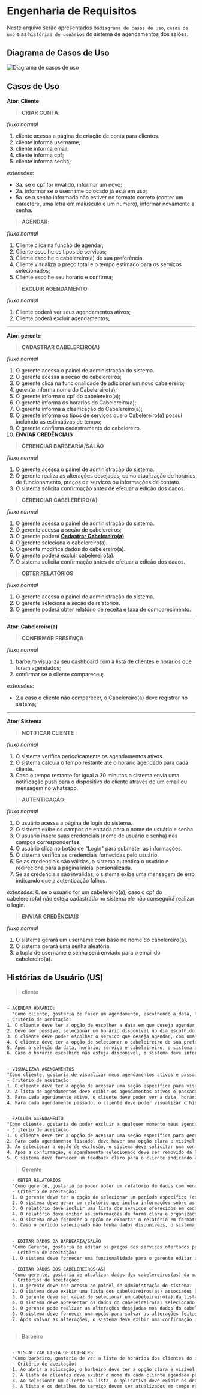 # Engenharia de Requisitos

Neste arquivo serão apresentados os`diagrama de casos de uso`, `casos de uso` e as `histórias de usuários` do sistema de agendamentos dos salões.

## Diagrama de Casos de Uso

![Diagrama de casos de uso](https://github.com/CarlosG18/sys_barbershop/blob/diagram_us_casos/topicos/engenharia_requisitos/imagens/diagrama_casos_de_uso.jpeg)

## Casos de Uso

**Ator: Cliente**

> **CRIAR CONTA**:

  *fluxo normal*
  1. cliente acessa a página de criação de conta para clientes.
  2. cliente informa username;
  3. cliente informa email;
  4. cliente informa cpf;
  5. cliente informa senha;

  *extensões*:
  - 3a. se o cpf for invalido, informar um novo;
  - 2a. informar se o username colocado já está em uso;
  - 5a. se a senha informada não estiver no formato correto (conter um caractere, uma letra em maiusculo e um número), informar novamente a senha.
  
> **AGENDAR**:

  *fluxo normal*
  1. Cliente clica na função de agendar;
  2. Cliente escolhe os tipos de serviços;
  3. Cliente escolhe o cabelereiro(a) de sua preferência.
  3. Cliente visualiza o preço total e o tempo estimado para os serviços selecionados;
  4. Cliente escolhe seu horário e confirma;

> **EXCLUIR AGENDAMENTO**

  *fluxo normal*
  1. Cliente poderá ver seus agendamentos ativos;
  2. Cliente poderá excluir agendamentos;

---

**Ator: gerente**

>**CADASTRAR CABELEREIRO(A)**

  *fluxo normal*
  1. O gerente acessa o painel de administração do sistema.
  2. O gerente acessa a seção de cabelereiros;
  3. O gerente clica na funcionalidade de adicionar um novo cabelereiro;
  4. gerente informa nome do Cabelereiro(a);
  5. O gerente informa o cpf do cabelereiro(a);
  6. O gerente informa os horarios do Cabelereiro(a);
  7. O gerente informa a clasificação do Cabelereiro(a);
  8. O gerente informa os tipos de serviços que o Cabelereiro(a) possui incluindo as estimativas de tempo;
  9. O gerente confirma cadastramento do cabelereiro.
  10. __ENVIAR CREDÊNCIAIS__

>**GERENCIAR BARBEARIA/SALÃO**

  *fluxo normal*
  1. O gerente acessa o painel de administração do sistema.
  2. O gerente realiza as alterações desejadas, como atualização de horários de funcionamento, preços de serviços ou informações de contato.
  3. O sistema solicita confirmação antes de efetuar a edição dos dados.

>**GERENCIAR CABELEREIRO(A)**

  *fluxo normal*
  1. O gerente acessa o painel de administração do sistema.
  2. O gerente acessa a seção de cabelereiros;
  3. O gerente poderá <u>__Cadastrar Cabelereiro(a)__</u>
  4. O gerente seleciona o cabelereiro(a).
  5. O gerente modifica dados do cabelereiro(a).
  6. O gerente poderá excluir cabelereiro(a).
  7. O sistema solicita confirmação antes de efetuar a edição dos dados.

>**OBTER RELATÓRIOS**

  *fluxo normal*
  1. O gerente acessa o painel de administração do sistema.
  2. O gerente seleciona a seção de relatórios.
  3. O gerente poderá obter relatório de receita e taxa de comparecimento.

---

**Ator: Cabelereiro(a)**

>**CONFIRMAR PRESENÇA**

  *fluxo normal*
  1. barbeiro visualiza seu dashboard com a lista de clientes e horarios que foram agendados;
  2. confirmar se o cliente compareceu;
  
  *extensões*:
  - 2.a caso o cliente não comparecer, o Cabelereiro(a) deve registrar no sistema;

---

**Ator: Sistema**

>**NOTIFICAR CLIENTE**

  *fluxo normal*
  1. O sistema verifica periodicamente os agendamentos ativos.
  2. O sistema calcula o tempo restante até o horário agendado para cada cliente.
  3. Caso o tempo restante for igual a 30 minutos o sistema envia uma notificação push para o dispositivo do cliente através de um email ou mensagem no whatsapp.

> **AUTENTICAÇÂO**:

  *fluxo normal*
  1. O usuário acessa a página de login do sistema.
  2. O sistema exibe os campos de entrada para o nome de usuário e senha.
  3. O usuário insere suas credenciais (nome de usuário e senha) nos campos correspondentes.
  4. O usuário clica no botão de "Login" para submeter as informações.
  5. O sistema verifica as credenciais fornecidas pelo usuário.
  6. Se as credenciais são válidas, o sistema autentica o usuário e redireciona para a página inicial personalizada.
  7. Se as credenciais são inválidas, o sistema exibe uma mensagem de erro indicando que a autenticação falhou.

  *extensões*:
  6. se o usuário for um cabelereiro(a), caso o cpf do cabelereiro(a) não esteja cadastrado no sistema ele não conseguirá realizar o login.

>**ENVIAR CREDÊNCIAIS**

  *fluxo normal*
  1. O sistema gerará um username com base no nome do cabelereiro(a).
  2. O sistema gerará uma senha aleatória.
  3. a tupla de username e senha será enviado para o email do cabelereiro(a).
  

## Histórias de Usuário (US)

> cliente
```txt

- AGENDAR HORÁRIO:
  "Como cliente, gostaria de fazer um agendamento, escolhendo a data, horário, serviço e o cabeleireiro"
- Critério de aceitação: 
1. O cliente deve ter a opção de escolher a data em que deseja agendar o horário.
2. Deve ser possível selecionar um horário disponível no dia escolhido pelo cliente.
3. O cliente deve poder escolher o serviço que deseja agendar, com uma lista clara e descritiva.
4. O cliente deve ter a opção de selecionar o cabeleireiro de sua preferência.
5. Após a seleção da data, horário, serviço e cabeleireiro, o sistema deve confirmar o agendamento e exibir uma confirmação clara para o cliente.
6. Caso o horário escolhido não esteja disponível, o sistema deve informar ao cliente e oferecer opções alternativas.


- VISUALIZAR AGENDAMENTOS
"Como cliente, gostaria de visualizar meus agendamentos ativos e passados"
- Critério de aceitação: 
1. O cliente deve ter a opção de acessar uma seção específica para visualizar seus agendamentos.
2. A lista de agendamentos deve exibir os agendamentos ativos e passados separadamente, com indicações claras sobre o status de cada um.
3. Para cada agendamento ativo, o cliente deve poder ver a data, horário, serviço, cabeleireiro e qualquer outra informação relevante.
4. Para cada agendamento passado, o cliente deve poder visualizar o histórico completo do serviço prestado, incluindo data, horário, serviço e cabeleireiro.


- EXCLUIR AGENDAMENTO
"Como cliente, gostaria de poder excluir a qualquer momento meus agendamentos"
- Critério de aceitação: 
1. O cliente deve ter a opção de acessar uma seção específica para gerenciar seus agendamentos.
2. Para cada agendamento listado, deve haver uma opção clara e visível para excluí-lo.
3. Ao selecionar a opção de exclusão, o sistema deve solicitar uma confirmação do cliente antes de efetuar a exclusão.
4. Após a confirmação, o agendamento selecionado deve ser removido da lista de agendamentos do cliente.
5. O sistema deve fornecer um feedback claro para o cliente indicando que o agendamento foi excluído com sucesso.

```

> Gerente
```txt  
  - OBTER RELATÓRIOS
  "Como gerente, gostaria de poder obter um relatório de dados com vendas e servicos ofertados em periodos específicos de funcionamento de cada barbearia/salão"
  - Critério de aceitação: 
  1. O gerente deve ter a opção de selecionar um período específico (como uma data de início e uma data de fim) para o relatório.
  2. O sistema deve gerar um relatório que inclua informações sobre as vendas realizadas durante o período selecionado, com detalhes como valor total, número de transações e serviços mais populares.
  3. O relatório deve incluir uma lista dos serviços oferecidos em cada barbearia/salão durante o período selecionado, juntamente com a quantidade de vezes que cada serviço foi solicitado.
  4. O relatório deve exibir as informações de forma clara e organizada, facilitando a análise por parte do gerente.
  5. O sistema deve fornecer a opção de exportar o relatório em formatos comuns, como PDF ou planilha Excel, para que o gerente possa compartilhar ou arquivar os dados.
  6. Caso o período selecionado não tenha dados disponíveis, o sistema deve informar ao gerente de forma clara.

  
  - EDITAR DADOS DA BARBEARIA/SALÃO
  "Como Gerente, gostaria de editar os preços dos serviços ofertados pela mimha/meu barbearia/salão, além de excluir Cabelereiros(as) existentes e adicionar novos"
  - Critério de aceitação: 
  1. O sistema deve fornecer uma funcionalidade para o gerente editar ou atualizar as informações da barbearia/salão.

  - EDITAR DADOS DOS CABELEREIROS(AS)
  "Como gerente, gostaria de atualizar dados dos cabelereiros(as) da minha barbearia/salão"
  - Critérios de aceitação:
  1. O gerente deve ter acesso ao painel de administração do sistema.
  2. O sistema deve exibir uma lista dos cabeleireiros(as) associados à barbearia/salão.
  3. O gerente deve ser capaz de selecionar um cabeleireiro(a) da lista para editar.
  4. O sistema deve apresentar os dados do cabeleireiro(a) selecionado em um formulário editável.
  5. O gerente pode realizar as alterações desejadas nos dados do cabeleireiro(a).
  6. O sistema deve fornecer uma opção para salvar as alterações feitas nos dados do cabeleireiro(a).
  7. Após salvar as alterações, o sistema deve exibir uma confirmação de que os dados foram atualizados com sucesso.
  
```

> Barbeiro
```txt

  - VISUALIZAR LISTA DE CLIENTES
  "Como barbeiro, gostaria de ver a lista de horários dos clientes do dia atual, bem como os serviços que o cliente irá realizar";
  - Critério de aceitação: 
  1. Ao abrir a aplicação, o barbeiro deve ter a opção clara e visível para visualizar a lista de clientes do dia atual.
  2. A lista de clientes deve exibir o nome de cada cliente agendado para o dia, juntamente com o horário do agendamento.
  3. Ao selecionar um cliente na lista, o aplicativo deve exibir os detalhes do serviço(s) que o cliente irá realizar, como por exemplo, o tipo de corte ou tratamento.
  4. A lista e os detalhes do serviço devem ser atualizados em tempo real, refletindo quaisquer alterações feitas pelo cliente ou pela equipe.
  
```

